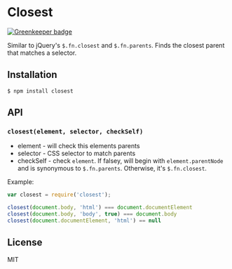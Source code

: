 # Closest

[![Greenkeeper badge](https://badges.greenkeeper.io/ForbesLindesay/closest.svg)](https://greenkeeper.io/)

Similar to jQuery's `$.fn.closest` and `$.fn.parents`.
Finds the closest parent that matches a selector.

## Installation

    $ npm install closest

## API

### `closest(element, selector, checkSelf)`

* element - will check this elements parents
* selector - CSS selector to match parents
* checkSelf - check `element`.
  If falsey, will begin with `element.parentNode` and is synonymous to `$.fn.parents`.
  Otherwise, it's `$.fn.closest`.

Example:

```javascript
var closest = require('closest');

closest(document.body, 'html') === document.documentElement
closest(document.body, 'body', true) === document.body
closest(document.documentElement, 'html') == null
```

## License

  MIT
